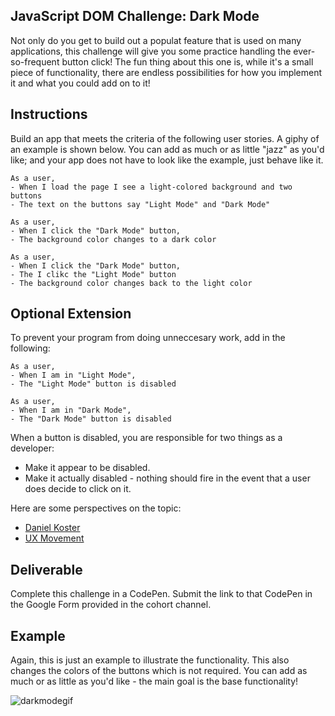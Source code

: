 ## JavaScript DOM Challenge: Dark Mode

Not only do you get to build out a populat feature that is used on many applications, this challenge will give you some practice handling the ever-so-frequent button click! The fun thing about this one is, while it's a small piece of functionality, there are endless possibilities for how you implement it and what you could add on to it!

## Instructions

Build an app that meets the criteria of the following user stories. A giphy of an example is shown below. You can add as much or as little "jazz" as you'd like; and your app does not have to look like the example, just behave like it.

```
As a user,
- When I load the page I see a light-colored background and two buttons 
- The text on the buttons say "Light Mode" and "Dark Mode"
```

```
As a user,
- When I click the "Dark Mode" button,
- The background color changes to a dark color
```

```
As a user,
- When I click the "Dark Mode" button,
- The I clikc the "Light Mode" button
- The background color changes back to the light color
```

## Optional Extension

To prevent your program from doing unneccesary work, add in the following:

```
As a user,
- When I am in "Light Mode",
- The "Light Mode" button is disabled
```

```
As a user, 
- When I am in "Dark Mode",
- The "Dark Mode" button is disabled
```

When a button is disabled, you are responsible for two things as a developer:
- Make it appear to be disabled.
- Make it actually disabled - nothing should fire in the event that a user does decide to click on it.

Here are some perspectives on the topic:
- [Daniel Koster](https://medium.com/@DanielKoster/disabled-buttons-dont-have-to-suck-6dcd22b16b6)
- [UX Movement](https://uxmovement.com/buttons/why-you-shouldnt-gray-out-disabled-buttons/)

## Deliverable

Complete this challenge in a CodePen. Submit the link to that CodePen in the Google Form provided in the cohort channel.

## Example

Again, this is just an example to illustrate the functionality. This also changes the colors of the buttons which is not required. You can add as much or as little as you'd like - the main goal is the base functionality!

![darkmodegif](https://user-images.githubusercontent.com/25447342/68791819-4cb9bc80-0607-11ea-9095-7c1ba4c52bb0.gif)
